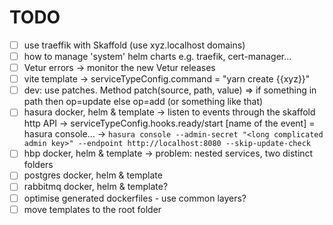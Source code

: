 # TODO

- [ ] use traeffik with Skaffold (use xyz.localhost domains)
- [ ] how to manage 'system' helm charts e.g. traefik, cert-manager...
- [ ] Vetur errors -> monitor the new Vetur releases
- [ ] vite template -> serviceTypeConfig.command = "yarn create {{xyz}}"
- [ ] dev: use patches. Method patch(source, path, value) => if something in path then op=update else op=add (or something like that)
- [ ] hasura docker, helm & template
      -> listen to events through the skaffold http API
      -> serviceTypeConfig.hooks.ready/start [name of the event] = hasura console...
      -> `hasura console --admin-secret "<long complicated admin key>" --endpoint http://localhost:8080 --skip-update-check`
- [ ] hbp docker, helm & template
      -> problem: nested services, two distinct folders
- [ ] postgres docker, helm & template
- [ ] rabbitmq docker, helm & template?
- [ ] optimise generated dockerfiles - use common layers?
- [ ] move templates to the root folder
